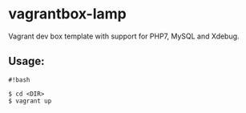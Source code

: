 # vagrantbox-lamp

Vagrant dev box template with support for PHP7, MySQL and Xdebug.

## Usage:



```
#!bash

$ cd <DIR>
$ vagrant up
```
